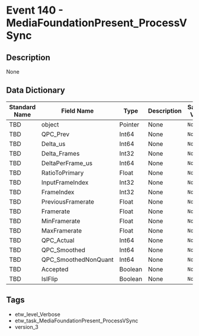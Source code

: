 # Event 140 - MediaFoundationPresent_ProcessVSync

## Description
None

## Data Dictionary
|Standard Name|Field Name|Type|Description|Sample Value|
|---|---|---|---|---|
|TBD|object|Pointer|None|`None`|
|TBD|QPC_Prev|Int64|None|`None`|
|TBD|Delta_us|Int64|None|`None`|
|TBD|Delta_Frames|Int32|None|`None`|
|TBD|DeltaPerFrame_us|Int64|None|`None`|
|TBD|RatioToPrimary|Float|None|`None`|
|TBD|InputFrameIndex|Int32|None|`None`|
|TBD|FrameIndex|Int32|None|`None`|
|TBD|PreviousFramerate|Float|None|`None`|
|TBD|Framerate|Float|None|`None`|
|TBD|MinFramerate|Float|None|`None`|
|TBD|MaxFramerate|Float|None|`None`|
|TBD|QPC_Actual|Int64|None|`None`|
|TBD|QPC_Smoothed|Int64|None|`None`|
|TBD|QPC_SmoothedNonQuant|Int64|None|`None`|
|TBD|Accepted|Boolean|None|`None`|
|TBD|IsIFlip|Boolean|None|`None`|

## Tags
* etw_level_Verbose
* etw_task_MediaFoundationPresent_ProcessVSync
* version_3